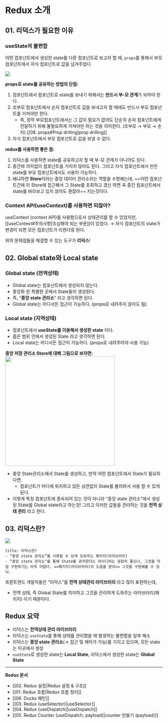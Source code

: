 # Redux 소개

## 01. 리덕스가 필요한 이유

### useState의 불편함

어떤 컴포넌트에서 생성한 state를 다른 컴포넌트로 보고자 할 때, `props`를 통해서 부모 컴포넌트에서 자식 컴포넌트로 값을 넘겨주었다. 

![](https://i.imgur.com/cfYwlpL.png)

**props로 state를 공유하는 방법의 단점:**
1. 컴포넌트에서 컴포넌트로 state를 보내기 위해서는 **반드시 부-모 관계**가 되어야 한다.
2. 조부모 컴포넌트에서 손자 컴포넌트로 값을 보내고자 할 때에도 반드시 부모 컴포넌트를 거쳐야만 한다. 
	- 즉, 정작 부모컴포넌트에서는 그 값이 필요가 없어도 단순히 손자 컴포넌트에게 전달하기 위해 불필요하게 거쳐야만 하는 것을 의미한다. (조부모 → 부모 → 손자) [[08. props#Prop drilling|prop drilling]]
3. 자식 컴포넌트에서 부모 컴포넌트로 값을 보낼 수 없다. 

**redux를 사용하면 좋은 점:**
1. 리덕스를 사용하면 state를 공유하고자 할 때 부-모 관계가 아니어도 된다.
2. 중간에 의미없이 컴포넌트를 거치치 않아도 된다. 그리고 자식 컴포넌트에서 만든 state를 부모 컴포넌트에서도 사용이 가능하다. 
3. 왜냐하면 **Store**이라는 중앙 데이터 관리소라는 역할을 수항해는데, ==어떤 컴포넌트간에 이 Store에 접근해서 그 State를 조회하고 갱신 하면 꼭 중간 컴포넌트에서 state를 바라보고 있지 않아도 괜찮아== 지는것이다.

### Context API(useContext)를 사용하면 되잖아?

useContext (context API)를 사용함으로서 상태관리를 할 수 있었지만, [[useContext#주의사항|조심해야 되는 부분]]이 있었다. → 자식 컴포넌트의 state가 변경이 되면 모든 컴포넌트가 리렌더링 된다.

위의 문제점들을 해결할 수 있는 도구가 **리덕스**!

## 02. Global state와 Local state

### Global state (전역상태)

- Global state는 컴포넌트에서 생성되지 않는다. 
- 중앙화 된 특별한 곳에서 State들이 생성된다.
- 즉, “**중앙 state 관리소**” 라고 생각하면 된다. 
- Global state는 어디서든 접근이 가능하다. (props로 내려주지 않아도 됨)

### Local state (지역상태)

- 컴포넌트에서 **useState를 이용해서 생성한 state** 이다.
- 좁은 범위 안에서 생성된 State 라고 생각하면 된다. 
- Local state는 어디서든 접근이 가능하다. (props로 내려주어야 사용 가능)

**중앙 저장 관리소 Store에 대해 그림으로 보자면:**
<img src="https://i.imgur.com/iQXkgW2.png" height="350" />

- 중앙 State관리소에서 State를 생성하고, 만약 어떤 컴포넌트에서 State가 필요하다면,
	-  컴포넌트가 어디에 위치하고 있든 상관없이 State를 불러와서 사용 할 수 있게 된다.
- 이렇게 특정 컴포넌트에 종속되어 있는 것이 아니라 “중앙 state 관리소”에서 생성된 State를 Global state라고 하는것! 그리고 이러한 값들을 관리하는 것을 **전역 상태 관리** 라고 한다.

## 03. 리덕스란? 

![](https://i.imgur.com/bjztlSw.png)

```ad-note
title: 리덕스란?
- “중앙 state 관리소”를 사용할 수 있게 도와주는 패키지(라이브러리)
- “중앙 state 관리소"를 통해 State를 관리한다는 아이디어는 굉장히 좋으나, 그것을 직접 구현하기는 아직 어렵다. ==패키지(라이브러리)의 도움을 받아== 그것을 구현해볼 수 있다. 
```

프론트엔드 개발자들은 “리덕스”를 **전역 상태관리 라이브러리** 라고 많이 표현하는데, 
- 전역 상태, 즉 Global State를 의미하고 그것을 관리하게 도와주는 라이브러리(패키지) 이기 때문이다.

## Redux 요약
- 리덕스는 **전역상태 관리 라이브러리**
- 리덕스는 `useState`를 통해 상태를 관리했을 때 발생하는 불편함을 일부 해소
- 리덕스는 **중앙 state 관리소**(→ 접근 및 제어가 가능)를 가지고 있으며, 모든 state는 이곳에서 생성
- `useState`로 생성한 state는 **Local State**, 리덕스에서 생성한 state는 **Global State**

- - - 
**Redux 문서**
- [[02. Redux 설정|Redux 설정 & 구조]]
- [[01. Redux 흐름|Redux 흐름 정리]]
- [[06. Ducks 패턴]]
- [[03. Redux (useSelector)|useSelector]]
- [[04. Redux (useDispatch)|useDispatch]]
- [[05. Redux Counter (useDispatch, payload)|counter 만들기 (payload)]]
